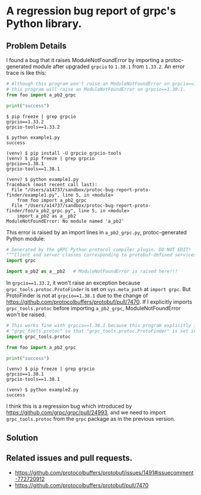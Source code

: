 # A regression bug report of grpc's Python library.

## Problem Details

I found a bug that it raises ModuleNotFoundError by importing a protoc-generated module after upgraded `grpcio` to `1.38.1` from `1.33.2`.
An error trace is like this:

```python
# Although this program won't raise an ModuleNotFoundError on grpcio==1.33.2,
# this program will raise an ModuleNotFoundError on grpcio==1.38.1.
from foo import a_pb2_grpc

print("success")
```

```
$ pip freeze | grep grpcio
grpcio==1.33.2
grpcio-tools==1.33.2

$ python example1.py 
success
```

```
(venv) $ pip install -U grpcio grpcio-tools
(venv) $ pip freeze | grep grpcio
grpcio==1.38.1
grpcio-tools==1.38.1

(venv) $ python example1.py 
Traceback (most recent call last):
  File "/Users/a14737/sandbox/protoc-bug-report-proto-finder/example1.py", line 5, in <module>
    from foo import a_pb2_grpc
  File "/Users/a14737/sandbox/protoc-bug-report-proto-finder/foo/a_pb2_grpc.py", line 5, in <module>
    import a_pb2 as a__pb2
ModuleNotFoundError: No module named 'a_pb2'
```

This error is raised by an import lines in `a_pb2_grpc.py`, protoc-generated Python module:

```python
# Generated by the gRPC Python protocol compiler plugin. DO NOT EDIT!
"""Client and server classes corresponding to protobuf-defined services."""
import grpc

import a_pb2 as a__pb2   # ModuleNotFoundError is raised here!!!
```

In `grpcio==1.33.2`, it won't raise an exception because `grpc_tools.protoc.ProtoFinder` is set on `sys.meta_path` at `import grpc`.
But ProtoFinder is not at `grpcio==1.38.1` due to the change of https://github.com/protocolbuffers/protobuf/pull/7470.  If I explicitly imports `grpc_tools.protoc` before importing `a_pb2_grpc`, ModuleNotFoundError won't be raised.

```python
# This works fine with grpcio==1.38.1 because this program explicitly imports
# "grpc_tools.protoc" so that "grpc_tools.protoc.ProtoFinder" is set in sys.meta_path.
import grpc_tools.protoc

from foo import a_pb2_grpc

print("success")
```

```
(venv) $ pip freeze | grep grpcio
grpcio==1.38.1
grpcio-tools==1.38.1

(venv) $ python example2.py 
success
```

I think this is a regression bug which introduced by https://github.com/grpc/grpc/pull/24993,
and we need to import `grpc_tools.protoc` from the `grpc` package as in the previous version.

## Solution


## Related issues and pull requests.

* https://github.com/protocolbuffers/protobuf/issues/1491#issuecomment-772720912
* https://github.com/protocolbuffers/protobuf/pull/7470